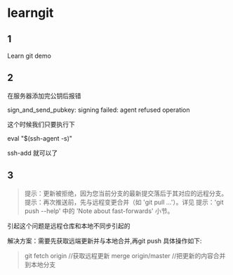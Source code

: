 # learngit
## 1
Learn git demo


## 2
在服务器添加完公钥后报错


sign_and_send_pubkey: signing failed: agent refused operation

这个时候我们只要执行下

eval "$(ssh-agent -s)"

ssh-add
就可以了

## 3

> 提示：更新被拒绝，因为您当前分支的最新提交落后于其对应的远程分支。
> 提示：再次推送前，先与远程变更合并（如 'git pull ...'）。详见
> 提示：'git push --help' 中的 'Note about fast-forwards' 小节。

引起这个问题是远程仓库和本地不同步引起的

解决方案：需要先获取远端更新并与本地合并,再git push
具体操作如下:

> git fetch origin    //获取远程更新
> merge origin/master //把更新的内容合并到本地分支
